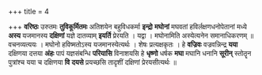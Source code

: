 +++
title = 4

+++
**वरिष्ठः** उरुतमः **तुविकूर्मितमः** अतिशयेन बहुविधकर्मा **इन्द्रो** **मघोनां** मघवतां हविर्लक्षणधनोपेतानां मध्ये **अस्य** यजमानस्य **दक्षिणां** यज्ञे दातव्याम् **इयर्ति** प्रेरयति । यद्वा । मघोनामिति अस्येत्यनेन समानाधिकरणम् ॥ वचनव्यत्ययः । मघोनो हविष्मतोऽस्य यजमानस्येत्यर्थः । शेषः प्रत्यक्षकृतः । हे **वज्रिवः** वज्रवन्निन्द्र **यया** दक्षिणया दत्तया **अंहः** पापं यज्ञसंबन्धि **परियासि** विनाशयसि हे **धृष्णो** धर्षक **मघा** मघानि धनानि **सूरीन्** स्तोतॄन पुत्रांश्च यया च दक्षिणया **वि** **दयसे** प्रयच्छसि तादृशीं दक्षिणां प्रेरयसीत्यर्थः ॥